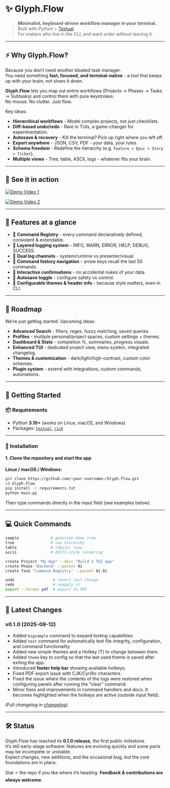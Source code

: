 # ✨ Glyph.Flow

> **Minimalist, keyboard-driven workflow manager in your terminal.**  
> Built with Python + [Textual](https://github.com/Textualize/textual).  
> For makers who live in the CLI, and want order without leaving it.  

---

## ⚡ Why Glyph.Flow?

Because you don’t need *another* bloated task manager.  
You need something **fast, focused, and terminal-native** - a tool that keeps up with your brain, not slows it down.

**Glyph.Flow** lets you map out entire workflows (Projects → Phases → Tasks → Subtasks) and control them with pure keystrokes.  
No mouse. No clutter. Just flow.  

Key ideas:
- **Hierarchical workflows** - Model complex projects, not just checklists.
- **Diff-based undo/redo** - Rare in TUIs, a game-changer for experimentation.
- **Autosave & recovery** - Kill the terminal? Pick up right where you left off.
- **Export anywhere** - JSON, CSV, PDF - your data, your rules.
- **Schema freedom** - Redefine the hierarchy (e.g. `Feature > Epic > Story > Ticket`).
- **Multiple views** - Tree, table, ASCII, logs - whatever fits your brain.  

---

## 🎥 See it in action

[![Demo Video 1](https://img.shields.io/badge/▶-Watch%20the%20demo-red)](https://github.com/user-attachments/assets/0a706a5a-91e9-4f22-8f0c-a5ba3e3c483a)

[![Demo Video 2](https://img.shields.io/badge/▶-Watch%20the%20demo-red)](https://github.com/user-attachments/assets/cff273d6-08d5-4c76-a296-e0eb02c6004e)

---

## 🧩 Features at a glance

- 🔹 **Command Registry** - every command declaratively defined, consistent & extendable.  
- 🔹 **Layered logging system** - INFO, WARN, ERROR, HELP, DEBUG, SUCCESS.  
- 🔹 **Dual log channels** - system/runtime vs presenter/visual.  
- 🔹 **Command history navigation** - arrow keys recall the last 50 commands.  
- 🔹 **Interactive confirmations** - no accidental nukes of your data.  
- 🔹 **Autosave toggle** - configure safety vs control.  
- 🔹 **Configurable themes & header info** - because style matters, even in CLI.  

---

## 🧭 Roadmap

We’re just getting started. Upcoming ideas:

- **Advanced Search** - filters, regex, fuzzy matching, saved queries.  
- **Profiles** - multiple personal/project spaces, custom settings + themes.  
- **Dashboard & Stats** - completion %, summaries, progress visuals.  
- **Enhanced TUI** - dedicated project view, menu system, integrated changelog.  
- **Themes & customization** - dark/light/high-contrast, custom color schemes.  
- **Plugin system** - extend with integrations, custom commands, automations.  

---

## 🚀 Getting Started

### 📦 Requirements
- Python **3.10+** (works on Linux, macOS, and Windows)
- Packages: [`textual`](https://github.com/Textualize/textual), [`rich`](https://github.com/Textualize/rich)

---

### 🔽 Installation

#### 1. Clone the repository and start the app
**Linux / macOS / Windows:**
```bash
git clone https://github.com/<your-username>/Glyph.Flow.git
cd Glyph.Flow
pip install -r requirements.txt
python main.py

```

Then type commands directly in the input field (see examples below).

---

## 💻 Quick Commands

```bash
sample              # generate demo tree
tree                # see hierarchy
table               # tabular view
ascii               # ASCII-style rendering

create Project "My App" --desc "Build a TUI app"  
create Phase "Backend" --parent 01  
create Task "Command Registry" --parent 01.01  

undo                 # revert last change
redo                 # reapply it
export --format pdf  # export to PDF
```

---

## 📜 Latest Changes

### v0.1.0 (2025-09-12)
- Added `bigsample` command to expand testing capabilities.
- Added `test` command for automatically test file integrity, configuration, and command functionality.
- Added new simple themes and a Hotkey (T) to change between them.
- Added `theme` key to config so that the last used theme is saved after exiting the app.
- Introduced **footer help bar** showing available hotkeys.
- Fixed PDF export issue with CJK/Cyrillic characters.
- Fixed the issue where the contents of the logs were restored when configuring panels after running the "clear" command.
- Minor fixes and improvements in command handlers and docs. It becomes highlighted when the hotkeys are active (outside input field).

*(Full changelog in [changelog](CHANGELOG.md)).*

---

## 🛠 Status

Glyph.Flow has reached its **0.1.0 release**, the first public milestone.  
It’s still early-stage software: features are evolving quickly and some parts may be incomplete or unstable.  
Expect changes, new additions, and the occasional bug, but the core foundations are in place.

Star ⭐ the repo if you like where it’s heading.
**Feedback & contributions are always welcome.**
